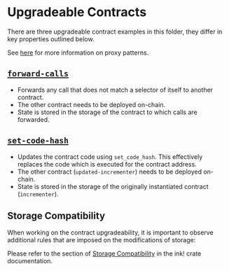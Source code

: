 # Upgradeable Contracts

There are three upgradeable contract examples in this folder, they differ
in key properties outlined below.

See [here](https://docs.openzeppelin.com/upgrades-plugins/1.x/proxies) for
more information on proxy patterns.


## [`forward-calls`](https://github.com/paritytech/ink/tree/master/examples/upgradeable-contracts/forward-calls)

* Forwards any call that does not match a selector of itself to another contract.
* The other contract needs to be deployed on-chain.
* State is stored in the storage of the contract to which calls are forwarded.


## [`set-code-hash`](https://github.com/paritytech/ink/tree/master/examples/upgradeable-contracts/set-code-hash)

* Updates the contract code using `set_code_hash`.
  This effectively replaces the code which is executed for the contract address.
* The other contract (`updated-incrementer`) needs to be deployed on-chain.
* State is stored in the storage of the originally instantiated contract (`incrementer`).

## Storage Compatibility

When working on the contract upgradeability, it is important to observe additional rules that are imposed on
the modifications of storage:

Please refer to the section of [Storage Compatibility](https://paritytech.github.io/ink/ink_env/fn.set_code_hash.html) in the ink! crate documentation.
